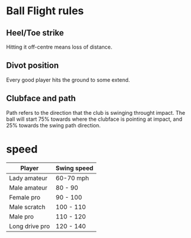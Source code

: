 # Ball Flight rules
## Heel/Toe strike
Hitting it off-centre means loss of distance.

## Divot position
Every good player hits the ground to some extend.

## Clubface and path
Path  refers to the direction that the club is swinging throught impact. The ball will start 75% towards where the clubface is pointing at impact, and 25% towards the swing path direction.

# speed

Player | Swing speed
--- | ---
Lady amateur| 60-70 mph
Male amateur| 80 - 90
Female pro | 90 - 100
Male scratch | 100 - 110
Male pro | 110 - 120
Long drive pro | 120 - 140
